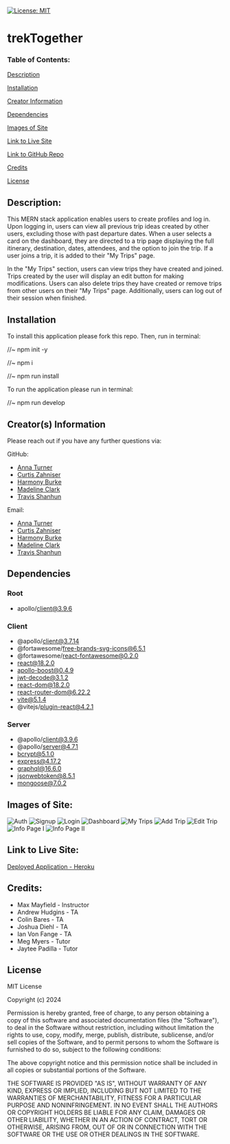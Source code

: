 [![License: MIT](https://img.shields.io/badge/License-MIT-yellow.svg)](https://opensource.org/licenses/MIT)

# trekTogether

### Table of Contents:

[Description](#description)

[Installation](#installation)

[Creator Information](#creator-information)

[Dependencies](#dependencies)

[Images of Site](#images-of-site)

[Link to Live Site](#link-to-live-site)

[Link to GitHub Repo](#link-to-github-repository)

[Credits](#credits)

[License](#license)

## Description:

This MERN stack application enables users to create profiles and log in. Upon logging in, users can view all previous trip ideas created by other users, excluding those with past departure dates. When a user selects a card on the dashboard, they are directed to a trip page displaying the full itinerary, destination, dates, attendees, and the option to join the trip. If a user joins a trip, it is added to their "My Trips" page.

In the "My Trips" section, users can view trips they have created and joined. Trips created by the user will display an edit button for making modifications. Users can also delete trips they have created or remove trips from other users on their "My Trips" page. Additionally, users can log out of their session when finished.

## Installation

To install this application please fork this repo. Then, run in terminal:

//~ npm init -y

//~ npm i

//~ npm run install

To run the application please run in terminal: 

//~ npm run develop

## Creator(s) Information

Please reach out if you have any further questions via:

GitHub:
* <a href='https://github.com/AnnaT7459'> Anna Turner</a>
* <a href='https://github.com/curtiszahniser'> Curtis Zahniser</a>
* <a href='https://github.com/harmonyburke'> Harmony Burke</a>
* <a href='https://github.com/madelineccstahl'> Madeline Clark</a>
* <a href='https://github.com/RaszeroT'> Travis Shanhun</a>

Email:
* <a href='annaeturner259@gmail.com'>Anna Turner</a>
* <a href='curtiszahniser@gmail.com'>Curtis Zahniser</a>
* <a href='theharmonyburke@gmail.com'>Harmony Burke</a>
* <a href='madelinclark@outlook.com'>Madeline Clark</a>
* <a href='shanhun.codes@gmail.com'>Travis Shanhun</a>

## Dependencies


### Root
* apollo/client@3.9.6

### Client
 * @apollo/client@3.7.14
 * @fortawesome/free-brands-svg-icons@6.5.1
 * @fortawesome/react-fontawesome@0.2.0
 * react@18.2.0
 * apollo-boost@0.4.9
 * jwt-decode@3.1.2
 * react-dom@18.2.0
 * react-router-dom@6.22.2
 * vite@5.1.4
* @vitejs/plugin-react@4.2.1

 ### Server
 * @apollo/client@3.9.6
 * @apollo/server@4.7.1
 * bcrypt@5.1.0
 * express@4.17.2
 * graphql@16.6.0
 * jsonwebtoken@8.5.1
 * mongoose@7.0.2



## Images of Site:

![Auth](client/public/images/auth.jpeg)
![Signup](client/public/images/signup.jpeg)
![Login](client/public/images/login.jpeg)
![Dashboard](client/public/images/dashboard.jpeg)
![My Trips](client/public/images/myTrips.jpeg)
![Add Trip](client/public/images/addTrip.jpeg)
![Edit Trip](client/public/images/edit.jpeg)
![Info Page I](client/public/images/infoPage1.jpeg)
![Info Page II](client/public/images/infoPage2.jpeg)


## Link to Live Site:

<a href="https://trek-together-8c09e4cd8bba.herokuapp.com/">Deployed Application - Heroku</a>

## Credits:

* Max Mayfield - Instructor
* Andrew Hudgins - TA
* Colin Bares - TA
* Joshua Diehl - TA
* Ian Von Fange - TA
* Meg Myers - Tutor
* Jaytee Padilla - Tutor

## License

MIT License

Copyright (c) 2024

Permission is hereby granted, free of charge, to any person obtaining a copy
of this software and associated documentation files (the "Software"), to deal
in the Software without restriction, including without limitation the rights
to use, copy, modify, merge, publish, distribute, sublicense, and/or sell
copies of the Software, and to permit persons to whom the Software is
furnished to do so, subject to the following conditions:

The above copyright notice and this permission notice shall be included in all
copies or substantial portions of the Software.

THE SOFTWARE IS PROVIDED "AS IS", WITHOUT WARRANTY OF ANY KIND, EXPRESS OR
IMPLIED, INCLUDING BUT NOT LIMITED TO THE WARRANTIES OF MERCHANTABILITY,
FITNESS FOR A PARTICULAR PURPOSE AND NONINFRINGEMENT. IN NO EVENT SHALL THE
AUTHORS OR COPYRIGHT HOLDERS BE LIABLE FOR ANY CLAIM, DAMAGES OR OTHER
LIABILITY, WHETHER IN AN ACTION OF CONTRACT, TORT OR OTHERWISE, ARISING FROM,
OUT OF OR IN CONNECTION WITH THE SOFTWARE OR THE USE OR OTHER DEALINGS IN THE
SOFTWARE.